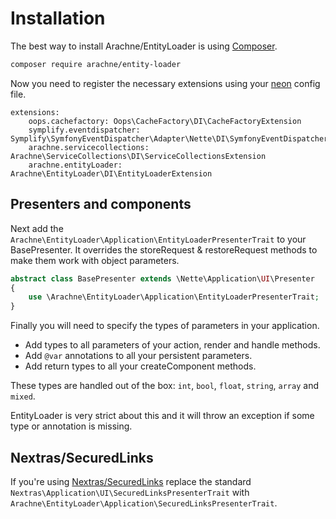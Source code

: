 Installation
====

The best way to install Arachne/EntityLoader is using [Composer](http://getcomposer.org/).

```sh
composer require arachne/entity-loader
```

Now you need to register the necessary extensions using your [neon](http://ne-on.org/) config file.

```
extensions:
    oops.cachefactory: Oops\CacheFactory\DI\CacheFactoryExtension
    symplify.eventdispatcher: Symplify\SymfonyEventDispatcher\Adapter\Nette\DI\SymfonyEventDispatcherExtension
    arachne.servicecollections: Arachne\ServiceCollections\DI\ServiceCollectionsExtension
    arachne.entityLoader: Arachne\EntityLoader\DI\EntityLoaderExtension
```


Presenters and components
----

Next add the `Arachne\EntityLoader\Application\EntityLoaderPresenterTrait` to your BasePresenter. It overrides the storeRequest & restoreRequest methods to make them work with object parameters.

```php
abstract class BasePresenter extends \Nette\Application\UI\Presenter
{
    use \Arachne\EntityLoader\Application\EntityLoaderPresenterTrait;
}
```

Finally you will need to specify the types of parameters in your application.

- Add types to all parameters of your action, render and handle methods.
- Add `@var` annotations to all your persistent parameters.
- Add return types to all your createComponent methods.

These types are handled out of the box: `int`, `bool`, `float`, `string`, `array` and `mixed`.

EntityLoader is very strict about this and it will throw an exception if some type or annotation is missing.


Nextras/SecuredLinks
----

If you're using [Nextras/SecuredLinks](https://github.com/nextras/secured-links) replace the standard `Nextras\Application\UI\SecuredLinksPresenterTrait` with `Arachne\EntityLoader\Application\SecuredLinksPresenterTrait`.
